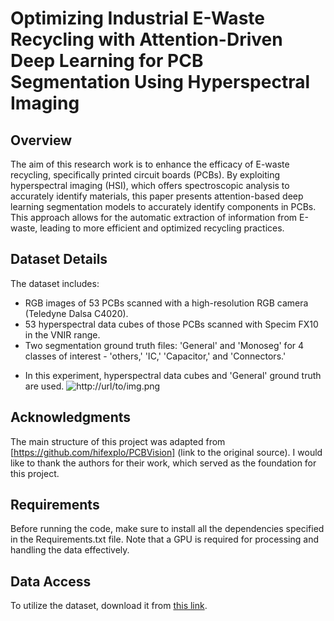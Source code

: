 # Optimizing Industrial E-Waste Recycling with Attention-Driven Deep Learning for PCB Segmentation Using Hyperspectral Imaging

## Overview

The aim of this research work is to enhance the efficacy of E-waste recycling, specifically printed circuit boards (PCBs). By exploiting hyperspectral imaging (HSI), which offers spectroscopic analysis to accurately identify materials, this paper presents attention-based deep learning segmentation models to accurately identify components in PCBs. This approach allows for the automatic extraction of information from E-waste, leading to more efficient and optimized recycling practices.

## Dataset Details

The dataset includes:
- RGB images of 53 PCBs scanned with a high-resolution RGB camera (Teledyne Dalsa C4020).
- 53 hyperspectral data cubes of those PCBs scanned with Specim FX10 in the VNIR range.
- Two segmentation ground truth files: 'General' and 'Monoseg' for 4 classes of interest - 'others,' 'IC,' 'Capacitor,' and 'Connectors.'
*  In this experiment, hyperspectral data cubes and 'General' ground truth are used.
![http://url/to/img.png](https://github.com/Elias-Arbash/PCBVision/blob/main/images/training_hsi.png)

## Acknowledgments

The main structure of this project was adapted from [https://github.com/hifexplo/PCBVision] (link to the original source). 
I would like to thank the authors for their work, which served as the foundation for this project.


## Requirements

Before running the code, make sure to install all the dependencies specified in the Requirements.txt file. Note that a GPU is required for processing and handling the data effectively.

## Data Access

To utilize the dataset, download it from [this link](https://rodare.hzdr.de/record/2704).


